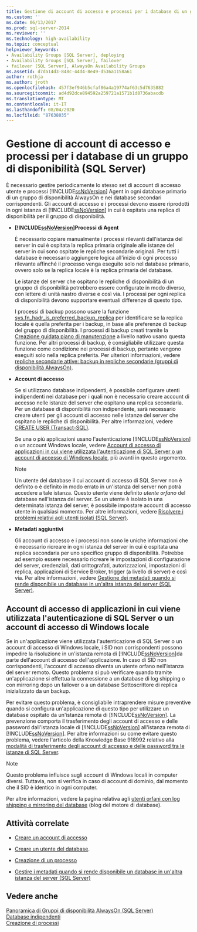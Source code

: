 ```yaml
---
title: Gestione di account di accesso e processi per i database di un gruppo di disponibilità (SQL Server) | Microsoft Docs
ms.custom: ''
ms.date: 06/13/2017
ms.prod: sql-server-2014
ms.reviewer: ''
ms.technology: high-availability
ms.topic: conceptual
helpviewer_keywords:
- Availability Groups [SQL Server], deploying
- Availability Groups [SQL Server], failover
- failover [SQL Server], AlwaysOn Availability Groups
ms.assetid: d7da14d3-848c-44d4-8e49-d536a1158a61
author: rothja
ms.author: jroth
ms.openlocfilehash: 457f3ef946b5cfaf86a4a19774af63c5d7635882
ms.sourcegitcommit: ad4d92dce894592a259721a1571b1d8736abacdb
ms.translationtype: MT
ms.contentlocale: it-IT
ms.lasthandoff: 08/04/2020
ms.locfileid: "87638035"
---
```

# <a name="management-of-logins-and-jobs-for-the-databases-of-an-availability-group-sql-server"></a>Gestione di account di accesso e processi per i database di un gruppo di disponibilità (SQL Server)
  È necessario gestire periodicamente lo stesso set di account di accesso utente e processi [!INCLUDE[ssNoVersion](../includes/ssnoversion-md.md)] Agent in ogni database primario di un gruppo di disponibilità AlwaysOn e nei database secondari corrispondenti. Gli account di accesso e i processi devono essere riprodotti in ogni istanza di [!INCLUDE[ssNoVersion](../includes/ssnoversion-md.md)] in cui è ospitata una replica di disponibilità per il gruppo di disponibilità.  
  
-   **[!INCLUDE[ssNoVersion](../includes/ssnoversion-md.md)]Processi di Agent**  
  
     È necessario copiare manualmente i processi rilevanti dall'istanza del server in cui è ospitata la replica primaria originale alle istanze del server in cui sono ospitate le repliche secondarie originali. Per tutti i database è necessario aggiungere logica all'inizio di ogni processo rilevante affinché il processo venga eseguito solo nel database primario, ovvero solo se la replica locale è la replica primaria del database.  
  
     Le istanze del server che ospitano le repliche di disponibilità di un gruppo di disponibilità potrebbero essere configurate in modo diverso, con lettere di unità nastro diverse e così via. I processi per ogni replica di disponibilità devono supportare eventuali differenze di questo tipo.  
  
     I processi di backup possono usare la funzione [sys.fn_hadr_is_preferred_backup_replica](/sql/relational-databases/system-functions/sys-fn-hadr-backup-is-preferred-replica-transact-sql) per identificare se la replica locale è quella preferita per i backup, in base alle preferenze di backup del gruppo di disponibilità. I processi di backup creati tramite la [Creazione guidata piano di manutenzione](../relational-databases/maintenance-plans/use-the-maintenance-plan-wizard.md) a livello nativo usano questa funzione. Per altri processi di backup, è consigliabile utilizzare questa funzione come condizione nei processi di backup, pertanto vengono eseguiti solo nella replica preferita. Per ulteriori informazioni, vedere [repliche secondarie attive: backup in repliche secondarie (gruppi di disponibilità AlwaysOn)](availability-groups/windows/active-secondaries-backup-on-secondary-replicas-always-on-availability-groups.md).  
  
-   **Account di accesso**  
  
     Se si utilizzano database indipendenti, è possibile configurare utenti indipendenti nei database per i quali non è necessario creare account di accesso nelle istanze del server che ospitano una replica secondaria. Per un database di disponibilità non indipendente, sarà necessario creare utenti per gli account di accesso nelle istanze del server che ospitano le repliche di disponibilità. Per altre informazioni, vedere [CREATE USER &#40;Transact-SQL&#41;](/sql/t-sql/statements/create-user-transact-sql).  
  
     Se una o più applicazioni usano l'autenticazione [!INCLUDE[ssNoVersion](../includes/ssnoversion-md.md)] o un account Windows locale, vedere [Account di accesso di applicazioni in cui viene utilizzata l'autenticazione di SQL Server o un account di accesso di Windows locale](../../2014/database-engine/logins-and-jobs-for-availability-group-databases.md#SSauthentication), più avanti in questo argomento.  
  
    > [!NOTE]  
    >  Un utente del database il cui account di accesso di SQL Server non è definito o è definito in modo errato in un'istanza del server non potrà accedere a tale istanza. Questo utente viene definito *utente orfano* del database nell'istanza del server. Se un utente è isolato in una determinata istanza del server, è possibile impostare account di accesso utente in qualsiasi momento. Per altre informazioni, vedere [Risolvere i problemi relativi agli utenti isolati &#40;SQL Server&#41;](../sql-server/failover-clusters/troubleshoot-orphaned-users-sql-server.md).  
  
-   **Metadati aggiuntivi**  
  
     Gli account di accesso e i processi non sono le uniche informazioni che è necessario ricreare in ogni istanza del server in cui è ospitata una replica secondaria per uno specifico gruppo di disponibilità. Potrebbe ad esempio essere necessario ricreare le impostazioni di configurazione del server, credenziali, dati crittografati, autorizzazioni, impostazioni di replica, applicazioni di Service Broker, trigger (a livello di server) e così via. Per altre informazioni, vedere [Gestione dei metadati quando si rende disponibile un database in un'altra istanza del server &#40;SQL Server&#41;](../relational-databases/databases/manage-metadata-when-making-a-database-available-on-another-server.md).  
  
##  <a name="logins-of-applications-that-use-sql-server-authentication-or-a-local-windows-login"></a><a name="SSauthentication"></a> Account di accesso di applicazioni in cui viene utilizzata l'autenticazione di SQL Server o un account di accesso di Windows locale  
 Se in un'applicazione viene utilizzata l'autenticazione di SQL Server o un account di accesso di Windows locale, i SID non corrispondenti possono impedire la risoluzione in un'istanza remota di [!INCLUDE[ssNoVersion](../includes/ssnoversion-md.md)]da parte dell'account di accesso dell'applicazione. In caso di SID non corrispondenti, l'account di accesso diventa un utente orfano nell'istanza del server remoto. Questo problema si può verificare quando tramite un'applicazione si effettua la connessione a un database di log shipping o con mirroring dopo un failover o a un database Sottoscrittore di replica inizializzato da un backup.  
  
 Per evitare questo problema, è consigliabile intraprendere misure preventive quando si configura un'applicazione di questo tipo per utilizzare un database ospitato da un'istanza remota di [!INCLUDE[ssNoVersion](../includes/ssnoversion-md.md)]. La prevenzione comporta il trasferimento degli account di accesso e delle password dall'istanza locale di [!INCLUDE[ssNoVersion](../includes/ssnoversion-md.md)] all'istanza remota di [!INCLUDE[ssNoVersion](../includes/ssnoversion-md.md)]. Per altre informazioni su come evitare questo problema, vedere l'articolo della Knowledge Base 918992 relativo alla [modalità di trasferimento degli account di accesso e delle password tra le istanze di SQL Server](https://support.microsoft.com/kb/918992/).  
  
> [!NOTE]  
>  Questo problema influisce sugli account di Windows locali in computer diversi. Tuttavia, non si verifica in caso di account di dominio, dal momento che il SID è identico in ogni computer.  
  
 Per altre informazioni, vedere la pagina relativa agli [utenti orfani con log shipping e mirroring del database](https://blogs.msdn.com/b/sqlserverfaq/archive/2009/04/13/orphaned-users-with-database-mirroring-and-log-shipping.aspx) (blog del motore di database).  
  
##  <a name="related-tasks"></a><a name="RelatedTasks"></a> Attività correlate  
  
-   [Creare un account di accesso](../relational-databases/security/authentication-access/create-a-login.md)  
  
-   [Creare un utente del database](../relational-databases/security/authentication-access/create-a-database-user.md).  
  
-   [Creazione di un processo](../ssms/agent/create-a-job.md)  
  
-   [Gestire i metadati quando si rende disponibile un database in un'altra istanza del server &#40;SQL Server&#41;](../relational-databases/databases/manage-metadata-when-making-a-database-available-on-another-server.md)  
  
## <a name="see-also"></a>Vedere anche  
 [Panoramica di Gruppi di disponibilità AlwaysOn &#40;SQL Server&#41;](availability-groups/windows/overview-of-always-on-availability-groups-sql-server.md)   
 [Database indipendenti](../relational-databases/databases/contained-databases.md)   
 [Creazione di processi](../ssms/agent/create-jobs.md)  
  
  
